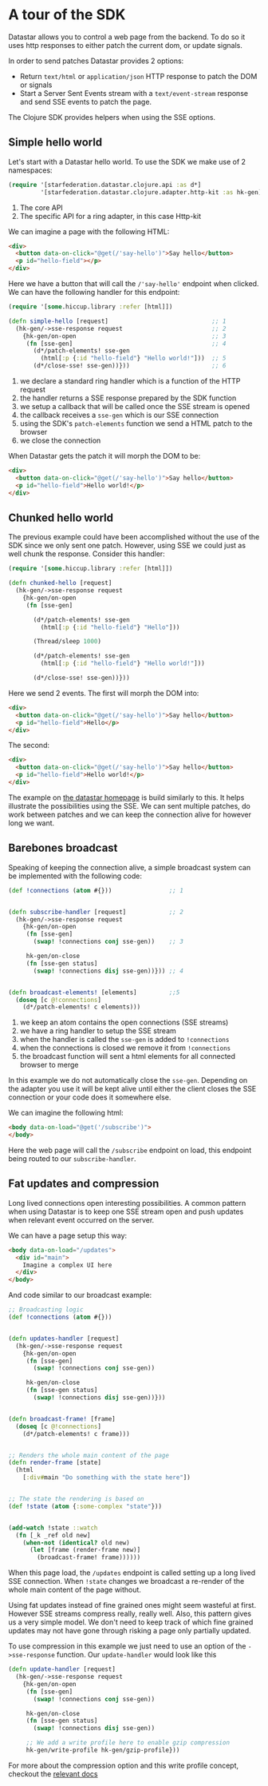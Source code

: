 # A tour of the SDK

Datastar allows you to control a web page from the backend. To do so it uses
http responses to either patch the current dom, or update signals.

In order to send patches Datastar provides 2 options:

- Return `text/html` or `application/json` HTTP response to patch the DOM or
  signals
- Start a Server Sent Events stream with a `text/event-stream` response and
  send SSE events to patch the page.

The Clojure SDK provides helpers when using the SSE options.

## Simple hello world

Let's start with a Datastar hello world. To use the SDK we make use of 2
namespaces:

```clojure
(require '[starfederation.datastar.clojure.api :as d*]                  ;; 1
         '[starfederation.datastar.clojure.adapter.http-kit :as hk-gen]);; 2

```

1. The core API
2. The specific API for a ring adapter, in this case Http-kit

We can imagine a page with the following HTML:

```HTML
<div>
  <button data-on-click="@get(/'say-hello')">Say hello</button>
  <p id="hello-field"></p>
</div>
```

Here we have a button that will call the `/'say-hello'` endpoint when clicked.
We can have the following handler for this endpoint:

```clojure
(require '[some.hiccup.library :refer [html]])

(defn simple-hello [request]                             ;; 1
  (hk-gen/->sse-response request                         ;; 2
    {hk-gen/on-open                                      ;; 3
     (fn [sse-gen]                                       ;; 4
       (d*/patch-elements! sse-gen
         (html[:p {:id "hello-field"} "Hello world!"]))  ;; 5
       (d*/close-sse! sse-gen))}))                       ;; 6

```

1. we declare a standard ring handler which is a function of the HTTP request
2. the handler returns a SSE response prepared by the SDK function
3. we setup a callback that will be called once the SSE stream is opened
4. the callback receives a `sse-gen` which is our SSE connection
5. using the SDK's `patch-elements` function we send a HTML patch to the browser
6. we close the connection

When Datastar gets the patch it will morph the DOM to be:

```HTML
<div>
  <button data-on-click="@get(/'say-hello')">Say hello</button>
  <p id="hello-field">Hello world!</p>
</div>
```

## Chunked hello world

The previous example could have been accomplished without the use of the SDK
since we only sent one patch. However, using SSE we could just as well chunk the
response. Consider this handler:

```clojure
(require '[some.hiccup.library :refer [html]])

(defn chunked-hello [request]
  (hk-gen/->sse-response request
    {hk-gen/on-open
     (fn [sse-gen]

       (d*/patch-elements! sse-gen
         (html[:p {:id "hello-field"} "Hello"]))

       (Thread/sleep 1000)

       (d*/patch-elements! sse-gen
         (html[:p {:id "hello-field"} "Hello world!"]))

       (d*/close-sse! sse-gen))}))

```

Here we send 2 events. The first will morph the DOM into:

```HTML
<div>
  <button data-on-click="@get(/'say-hello')">Say hello</button>
  <p id="hello-field">Hello</p>
</div>
```

The second:

```HTML
<div>
  <button data-on-click="@get(/'say-hello')">Say hello</button>
  <p id="hello-field">Hello world!</p>
</div>
```

The example on [the datastar homepage](https://data-star.dev/) is build
similarly to this. It helps illustrate the possibilities using the SSE. We
can sent multiple patches, do work between patches and we can keep the connection
alive for however long we want.

## Barebones broadcast

Speaking of keeping the connection alive, a simple broadcast system can be
implemented with the following code:

```clojure
(def !connections (atom #{}))                ;; 1


(defn subscribe-handler [request]            ;; 2
  (hk-gen/->sse-response request
    {hk-gen/on-open
     (fn [sse-gen]
       (swap! !connections conj sse-gen))    ;; 3

     hk-gen/on-close
     (fn [sse-gen status]
       (swap! !connections disj sse-gen))})) ;; 4


(defn broadcast-elements! [elements]         ;;5
  (doseq [c @!connections]
    (d*/patch-elements! c elements)))

```

1. we keep an atom contains the open connections (SSE streams)
2. we have a ring handler to setup the SSE stream
3. when the handler is called the `sse-gen` is added to `!connections`
4. when the connections is closed we remove it from `!connections`
5. the broadcast function will sent a html elements for all connected browser to
   merge

In this example we do not automatically close the `sse-gen`. Depending on the
adapter you use it will be kept alive until either the client closes the SSE
connection or your code does it somewhere else.

We can imagine the following html:

```HTML
<body data-on-load="@get('/subscribe')">
</body>
```

Here the web page will call the `/subscribe` endpoint on load, this endpoint
being routed to our `subscribe-handler`.

## Fat updates and compression

Long lived connections open interesting possibilities. A common pattern when
using Datastar is to keep one SSE stream open and push updates when relevant
event occurred on the server.

We can have a page setup this way:

```HTML
<body data-on-load="/updates">
  <div id="main">
    Imagine a complex UI here
  </div>
</body>
```

And code similar to our broadcast example:

```clojure
;; Broadcasting logic
(def !connections (atom #{}))


(defn updates-handler [request]
  (hk-gen/->sse-response request
    {hk-gen/on-open
     (fn [sse-gen]
       (swap! !connections conj sse-gen))

     hk-gen/on-close
     (fn [sse-gen status]
       (swap! !connections disj sse-gen))}))


(defn broadcast-frame! [frame]
  (doseq [c @!connections]
    (d*/patch-elements! c frame)))


;; Renders the whole main content of the page
(defn render-frame [state]
  (html
    [:div#main "Do something with the state here"])


;; The state the rendering is based on
(def !state (atom {:some-complex "state"}))


(add-watch !state ::watch
  (fn [_k _ref old new]
    (when-not (identical? old new)
      (let [frame (render-frame new)]
        (broadcast-frame! frame))))))

```

When this page load, the `/updates` endpoint is called setting up a long lived
SSE connection. When `!state` changes we broadcast a re-render of the whole
main content of the page without.

Using fat updates instead of fine grained ones might seem wasteful at first.
However SSE streams compress really, really well. Also, this pattern gives us
a very simple model. We don't need to keep track of which fine grained
updates may not have gone through risking a page only partially updated.

To use compression in this example we just need to use an option of the
`->sse-response` function. Our `update-handler` would look like this

```clojure
(defn update-handler [request]
  (hk-gen/->sse-response request
    {hk-gen/on-open
     (fn [sse-gen]
       (swap! !connections conj sse-gen))

     hk-gen/on-close
     (fn [sse-gen status]
       (swap! !connections disj sse-gen))

     ;; We add a write profile here to enable gzip compression
     hk-gen/write-profile hk-gen/gzip-profile}))

```

For more about the compression option and this write profile concept,
checkout the [relevant docs](./Write-profiles.md)
